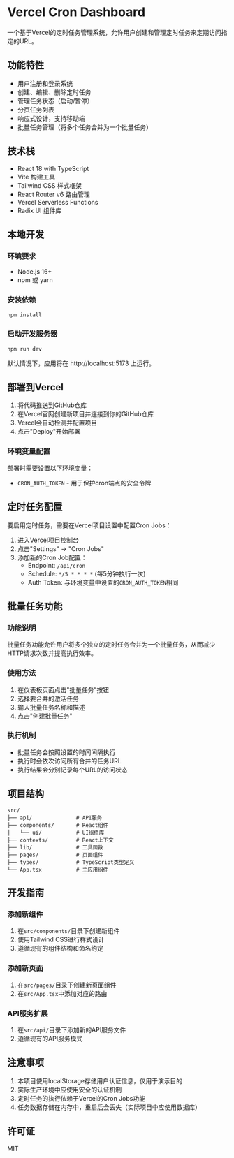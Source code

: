 # Vercel Cron Dashboard

一个基于Vercel的定时任务管理系统，允许用户创建和管理定时任务来定期访问指定的URL。

## 功能特性

- 用户注册和登录系统
- 创建、编辑、删除定时任务
- 管理任务状态（启动/暂停）
- 分页任务列表
- 响应式设计，支持移动端
- 批量任务管理（将多个任务合并为一个批量任务）

## 技术栈

- React 18 with TypeScript
- Vite 构建工具
- Tailwind CSS 样式框架
- React Router v6 路由管理
- Vercel Serverless Functions
- Radix UI 组件库

## 本地开发

### 环境要求

- Node.js 16+
- npm 或 yarn

### 安装依赖

```bash
npm install
```

### 启动开发服务器

```bash
npm run dev
```

默认情况下，应用将在 http://localhost:5173 上运行。

## 部署到Vercel

1. 将代码推送到GitHub仓库
2. 在Vercel官网创建新项目并连接到你的GitHub仓库
3. Vercel会自动检测并配置项目
4. 点击"Deploy"开始部署

### 环境变量配置

部署时需要设置以下环境变量：

- `CRON_AUTH_TOKEN` - 用于保护cron端点的安全令牌

## 定时任务配置

要启用定时任务，需要在Vercel项目设置中配置Cron Jobs：

1. 进入Vercel项目控制台
2. 点击"Settings" -> "Cron Jobs"
3. 添加新的Cron Job配置：
   - Endpoint: `/api/cron`
   - Schedule: `*/5 * * * *` (每5分钟执行一次)
   - Auth Token: 与环境变量中设置的`CRON_AUTH_TOKEN`相同

## 批量任务功能

### 功能说明
批量任务功能允许用户将多个独立的定时任务合并为一个批量任务，从而减少HTTP请求次数并提高执行效率。

### 使用方法
1. 在仪表板页面点击"批量任务"按钮
2. 选择要合并的激活任务
3. 输入批量任务名称和描述
4. 点击"创建批量任务"

### 执行机制
- 批量任务会按照设置的时间间隔执行
- 执行时会依次访问所有合并的任务URL
- 执行结果会分别记录每个URL的访问状态

## 项目结构

```
src/
├── api/              # API服务
├── components/       # React组件
│   └── ui/           # UI组件库
├── contexts/         # React上下文
├── lib/              # 工具函数
├── pages/            # 页面组件
├── types/            # TypeScript类型定义
└── App.tsx           # 主应用组件
```

## 开发指南

### 添加新组件

1. 在`src/components/`目录下创建新组件
2. 使用Tailwind CSS进行样式设计
3. 遵循现有的组件结构和命名约定

### 添加新页面

1. 在`src/pages/`目录下创建新页面组件
2. 在`src/App.tsx`中添加对应的路由

### API服务扩展

1. 在`src/api/`目录下添加新的API服务文件
2. 遵循现有的API服务模式

## 注意事项

1. 本项目使用localStorage存储用户认证信息，仅用于演示目的
2. 实际生产环境中应使用安全的认证机制
3. 定时任务的执行依赖于Vercel的Cron Jobs功能
4. 任务数据存储在内存中，重启后会丢失（实际项目中应使用数据库）

## 许可证

MIT